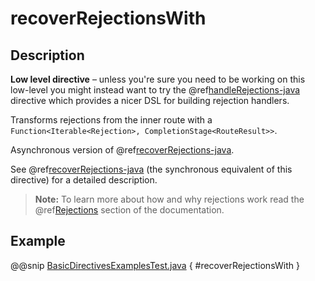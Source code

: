 <a id="recoverrejectionswith-java"></a>
# recoverRejectionsWith

## Description

**Low level directive** – unless you're sure you need to be working on this low-level you might instead
want to try the @ref[handleRejections-java](../execution-directives/handleRejections.md#handlerejections-java) directive which provides a nicer DSL for building rejection handlers.

Transforms rejections from the inner route with a `Function<Iterable<Rejection>, CompletionStage<RouteResult>>`.

Asynchronous version of @ref[recoverRejections-java](recoverRejections.md#recoverrejections-java).

See @ref[recoverRejections-java](recoverRejections.md#recoverrejections-java) (the synchronous equivalent of this directive) for a detailed description.

> **Note:**
To learn more about how and why rejections work read the @ref[Rejections](../../rejections.md#rejections-java) section of the documentation.

## Example

@@snip [BasicDirectivesExamplesTest.java](../../../../../../../test/java/docs/http/javadsl/server/directives/BasicDirectivesExamplesTest.java) { #recoverRejectionsWith }
